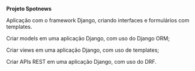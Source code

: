 **Projeto Spotnews**

Aplicação com o framework Django, criando interfaces e formulários com templates.

Criar models em uma aplicação Django, com uso do Django ORM;

Criar views em uma aplicação Django, com uso de templates;

Criar APIs REST em uma aplicação Django, com uso do DRF.
